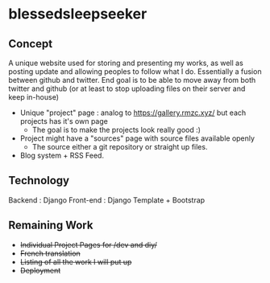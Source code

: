 # blessedsleepseeker

## Concept

A unique website used for storing and presenting my works, as well as posting update and allowing peoples to follow what I do.
Essentially a fusion between github and twitter.
End goal is to be able to move away from both twitter and github (or at least to stop uploading files on their server and keep in-house)

- Unique "project" page : analog to <https://gallery.rmzc.xyz/> but each projects has it's own page
  - The goal is to make the projects look really good :)
- Project might have a "sources" page with source files available openly
  - The source either a git repository or straight up files.
- Blog system + RSS Feed.

## Technology

Backend : Django
Front-end : Django Template + Bootstrap

## Remaining Work

- ~~Individual Project Pages for /dev and diy/~~
- ~~French translation~~
- ~~Listing of all the work I will put up~~
- ~~Deployment~~
